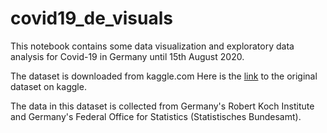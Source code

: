 # covid19_de_visuals
This notebook contains some data visualization and exploratory data analysis for Covid-19 in Germany until 15th August 2020.

The dataset is downloaded from kaggle.com Here is the [link](https://www.kaggle.com/headsortails/covid19-tracking-germany) to the original dataset on kaggle.

The data in this dataset is collected from Germany's Robert Koch Institute and Germany's Federal Office for Statistics (Statistisches Bundesamt).
